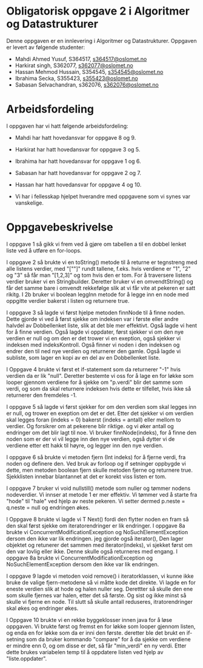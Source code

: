 # Obligatorisk oppgave 2 i Algoritmer og Datastrukturer

Denne oppgaven er en innlevering i Algoritmer og Datastrukturer. 
Oppgaven er levert av følgende studenter:
* Mahdi Ahmed Yusuf, S364517, s364517@oslomet.no
* Harkirat singh, S362077, s362077@oslomet.no
* Hassan Mehmod Hussain, S354545, s354545@oslomet.no
* Ibrahima Secka, S355423, s355423@oslomet.no 
* Sabasan Selvachandran, s362076, s362076@oslomet.no

# Arbeidsfordeling

I oppgaven har vi hatt følgende arbeidsfordeling:
* Mahdi har hatt hovedansvar for oppgave 8 og 9. 
* Harkirat har hatt hovedansvar for oppgave 3 og 5. 
* Ibrahima har hatt hovedansvar for oppgave 1 og 6. 
* Sabasan har hatt hovedansvar for oppgave 2 og 7.
* Hassan har hatt hovedansvar for oppgave 4 og 10. 

* Vi har i fellesskap hjelpet hverandre med oppgavene som vi synes var vanskelige.

# Oppgavebeskrivelse

I oppgave 1 så gikk vi frem ved å gjøre om tabellen a til en dobbel lenket liste ved å utføre en for-loops. 

I oppgave 2 så brukte vi en toString() metode til å returne er tegnstreng med alle listens verdier, med "[""]" rundt tallene, f.eks. hvis verdiene er "1", "2" og "3" så får man "[1,2,3]" og tom hvis den er tom. For å traversere listens verdier bruker vi en Stringbuilder. Deretter bruker vi en omvendtString() og får det samme bare i omvendt rekkefølge slik at vi får vite at pekeren er satt rikitg. I 2b bruker vi boolean leggInn metode for å legge inn en node med oppgitte verdier bakerst i listen og returnere true.    

I oppgave 3 så lagde vi først hjelpe metoden finnNode til å finne noden. Dette gjorde vi ved å først sjekke om indeksen var i første eller andre halvdel av Dobbellenket liste, slik at det ble mer effektivt. Også lagde vi hent for å finne verdien. Også lagde vi oppdater, først sjekker vi om den nye verdien er null og om den er det trower vi en exeption, også sjekker vi indeksen med indeksKontroll. Også finner vi noden i den indeksen og endrer den til ned nye verdien og returnerer den gamle. Også lagde vi subliste, som lager en kopi av en del av en Dobbellenket liste.

I Oppgave 4 brukte vi først et if-statement som da returnerer "-1" hvis verdien da er lik "null". Deretter bestemte vi oss for å lage en for løkke som looper gjennom verdiene for å sjekke om "p.verdi" blir det samme som verdi, og som da skal returnere indeksen hvis dette er tilfellet, hvis ikke så returnerer den fremdeles -1.

I oppgave 5 så lagde vi først sjekker for om den verdien som skal legges inn er null, og trower en exeption om det er det. Etter det sjekker vi om verdien skal legges foran (indeks = 0) bakerst (indeks = antall) eller mellom to verdier. Og forsikrer om at pekerene blir riktige. og vi øker antall og endringer om det blir lagt til noe. Vi bruker finnNode(indeks), for å finne den noden som er der vi vil legge inn den nye verdien, også dytter vi de verdiene etter ett hakk til høyre, og legger inn den nye verdien.

I oppgave 6 så brukte vi metoden fjern (Int indeks) for å fjerne verdi, fra noden og definere den. Ved bruk av forloop og if setninger oppbygde vi dette, men metoden boolean fjern skulle metoden fjerne og returnere true. Sjekklisten innebar blantannet at det er korekt viss listen er tom.

I oppgave 7 bruker vi void nullstill() metode som nuller og tømmer nodens nodeverdier. Vi innser at metode 1 er mer effektiv. Vi tømmer ved å starte fra "hode"
 til "hale" ved hjelp av neste pekeren. Vi setter dermed p.neste = q.neste = null og endringen økes.  
 
I Oppgave 8 brukte vi lagde vi T Next() fordi den flytter noden en fram så den skal først sjekke om iteratorendringer er lik endringer. I oppgave 8a brukte vi ConcurrentModificationException og NoSuchElementException dersom den ikke var lik endringen. jeg gjorde også iterator(), Den lager objektet og retunerer det sammen med iterator(indeks), vi sjekket først om den var lovlig eller ikke. Denne skulle også returneres med engang. I oppgave 8a brukte vi ConcurrentModificationException og NoSuchElementException dersom den ikke var lik endringen.

I oppgave 9 lagde vi metoden void remove() i iteratorklassen, vi kunne ikke bruke de valige fjern-metodene så vi måtte kode det direkte. Vi lagde en for eneste verdien slik at hode og halen nuller seg. Derettter så skulle den ene som skulle fjernes var halen, etter det så første. Og sist og ikke minst så skulle vi fjerne en node. Til slutt så skulle antall reduseres, itratorendringer skal økes og endringer økes. 

I Oppgave 10 brukte vi en rekke byggeklosser innen java for å løse oppgaven. Vi brukte først og fremst en for løkke som looper gjennom listen, og enda en for løkke som da er inni den første. deretter ble det brukt en if-setning som da bruker kommando "compare" for å da sjekke om verdiene er mindre enn 0, og om disse er det, så får "min_verdi" en ny verdi. Etter dette brukes variabelen temp til å oppdatere listen ved hjelp av "liste.oppdater".
